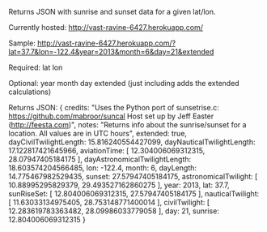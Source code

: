 Returns JSON with sunrise and sunset data for a given lat/lon.

Currently hosted:
http://vast-ravine-6427.herokuapp.com/

Sample:
http://vast-ravine-6427.herokuapp.com/?lat=37.7&lon=-122.4&year=2013&month=6&day=21&extended

Required:
lat
lon

Optional:
year
month
day
extended (just including adds the extended calculations)

Returns JSON:
{
    credits: "Uses the Python port of sunsetrise.c: https://github.com/mabroor/suncal Host set up by Jeff Easter (http://feesta.com)",
    notes: "Returns info about the sunrise/sunset for a location. All values are in UTC hours",
    extended: true,
    dayCivilTwilightLength: 15.816240554427099,
    dayNauticalTwilightLength: 17.122817421645966,
    aviationTime: [
        12.304006069312315,
        28.07947405184175
    ],
    dayAstronomicalTwilightLength: 18.603574204566485,
    lon: -122.4,
    month: 6,
    dayLength: 14.775467982529435,
    sunset: 27.57947405184175,
    astronomicalTwilight: [
        10.88995295829379,
        29.493527162860275
    ],
    year: 2013,
    lat: 37.7,
    sunRiseSet: [
        12.804006069312315,
        27.57947405184175
    ],
    nauticalTwilight: [
        11.63033134975405,
        28.753148771400014
    ],
    civilTwilight: [
        12.283619783363482,
        28.09986033779058
    ],
    day: 21,
    sunrise: 12.804006069312315
}
